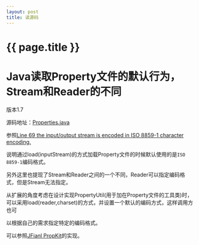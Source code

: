 ```yaml
---
layout: post
title: 读源码
---
```

{{ page.title }}
=============

# Java读取Property文件的默认行为，Stream和Reader的不同

版本1.7
 
源码地址：[Properties.java](https://github.com/openjdk-mirror/jdk7u-jdk/blob/master/src/share/classes/java/util/Properties.java)

参照[Line 69 the input/output stream is encoded in ISO 8859-1 character encoding.](https://github.com/openjdk-mirror/jdk7u-jdk/blob/f4d80957e89a19a29bb9f9807d2a28351ed7f7df/src/share/classes/java/util/Properties.java#L69)

说明通过load(inputStream)的方式加载Property文件的时候默认使用的是`ISO 8859-1`编码格式。

另外这里也提现了Stream和Reader之间的一个不同，Reader可以指定编码格式，但是Stream无法指定。

从扩展的角度考虑在设计实现PropertyUtil(用于加在Property文件的工具类)时，可以采用load(reader,charset)的方式，并设置一个默认的编码方式，这样调用方也可

以根据自己的需求指定特定的编码格式。

可以参照[JFianl PropKit](https://github.com/jfinal/jfinal/blob/master/src/main/java/com/jfinal/kit/PropKit.java)的实现。
